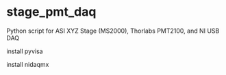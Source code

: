 # stage_pmt_daq

Python script for ASI XYZ Stage (MS2000), Thorlabs PMT2100, and NI USB DAQ


install pyvisa

install nidaqmx
